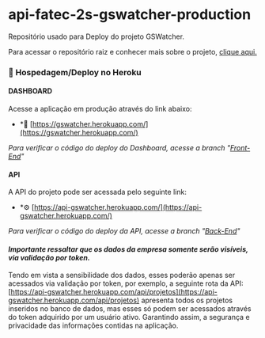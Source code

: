 # api-fatec-2s-gswatcher-production

Repositório usado para Deploy do projeto GSWatcher.

Para acessar o repositório raiz e conhecer mais sobre o projeto, [clique aqui.](https://github.com/vinicius-hso/api-fatec-2s-gswatcher)


### 🏢 Hospedagem/Deploy no Heroku


#### DASHBOARD

Acesse a aplicação em produção através do link abaixo:

* *🔗 [https://gswatcher.herokuapp.com/](https://gswatcher.herokuapp.com/)

*Para verificar o código do deploy do Dashboard, acesse a branch "[Front-End](https://github.com/HarielThums/api-fatec-2s-gswatcher-production/tree/Front-End)"*


#### API

A API do projeto pode ser acessada pelo seguinte link:

* *⚙️ [https://api-gswatcher.herokuapp.com/](https://api-gswatcher.herokuapp.com/)

*Para verificar o código do deploy da API, acesse a branch "[Back-End](https://github.com/HarielThums/api-fatec-2s-gswatcher-production/tree/Back-End)"*



#### *Importante ressaltar que os dados da empresa somente serão visíveis, via validação por token.*

Tendo em vista a sensibilidade dos dados, esses poderão apenas ser acessados via validação por token, por exemplo, a seguinte rota da API:
[https://api-gswatcher.herokuapp.com/api/projetos](https://api-gswatcher.herokuapp.com/api/projetos)
apresenta todos os projetos inseridos no banco de dados, mas esses só podem ser acessados através do token adquirido por um usuário ativo.
Garantindo assim, a segurança e privacidade das informações contidas na aplicação.


